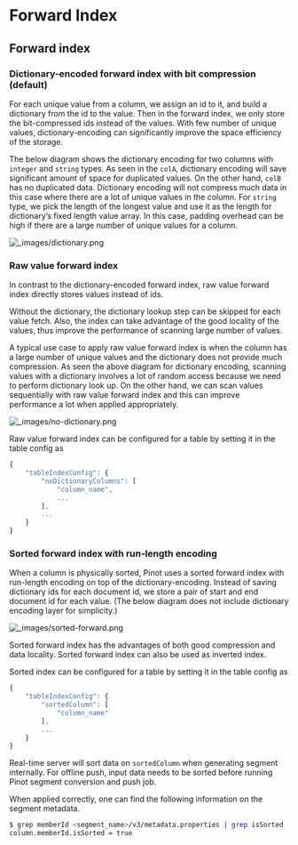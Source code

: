 # Forward Index

## Forward index

### Dictionary-encoded forward index with bit compression \(default\)

For each unique value from a column, we assign an id to it, and build a dictionary from the id to the value. Then in the forward index, we only store the bit-compressed ids instead of the values. With few number of unique values, dictionary-encoding can significantly improve the space efficiency of the storage.

The below diagram shows the dictionary encoding for two columns with `integer` and `string` types. As seen in the `colA`, dictionary encoding will save significant amount of space for duplicated values. On the other hand, `colB` has no duplicated data. Dictionary encoding will not compress much data in this case where there are a lot of unique values in the column. For `string` type, we pick the length of the longest value and use it as the length for dictionary’s fixed length value array. In this case, padding overhead can be high if there are a large number of unique values for a column.

![\_images/dictionary.png](https://pinot.readthedocs.io/en/latest/_images/dictionary.png)

### Raw value forward index

In contrast to the dictionary-encoded forward index, raw value forward index directly stores values instead of ids.

Without the dictionary, the dictionary lookup step can be skipped for each value fetch. Also, the index can take advantage of the good locality of the values, thus improve the performance of scanning large number of values.

A typical use case to apply raw value forward index is when the column has a large number of unique values and the dictionary does not provide much compression. As seen the above diagram for dictionary encoding, scanning values with a dictionary involves a lot of random access because we need to perform dictionary look up. On the other hand, we can scan values sequentially with raw value forward index and this can improve performance a lot when applied appropriately.

![\_images/no-dictionary.png](https://pinot.readthedocs.io/en/latest/_images/no-dictionary.png)

Raw value forward index can be configured for a table by setting it in the table config as

```javascript
{
    "tableIndexConfig": {
        "noDictionaryColumns": [
            "column_name",
            ...
        ],
        ...
    }
}
```

### Sorted forward index with run-length encoding

When a column is physically sorted, Pinot uses a sorted forward index with run-length encoding on top of the dictionary-encoding. Instead of saving dictionary ids for each document id, we store a pair of start and end document id for each value. \(The below diagram does not include dictionary encoding layer for simplicity.\)

![\_images/sorted-forward.png](https://pinot.readthedocs.io/en/latest/_images/sorted-forward.png)

Sorted forward index has the advantages of both good compression and data locality. Sorted forward index can also be used as inverted index.

Sorted index can be configured for a table by setting it in the table config as

```javascript
{
    "tableIndexConfig": {
        "sortedColumn": [
            "column_name"
        ],
        ...
    }
}
```

Real-time server will sort data on `sortedColumn` when generating segment internally. For offline push, input data needs to be sorted before running Pinot segment conversion and push job.

When applied correctly, one can find the following information on the segment metadata.

```bash
$ grep memberId <segment_name>/v3/metadata.properties | grep isSorted
column.memberId.isSorted = true
```

## 

